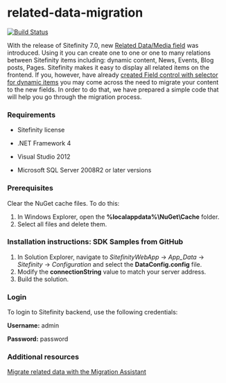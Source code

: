 related-data-migration
======================

[![Build Status](http://sdk-jenkins-ci.cloudapp.net/buildStatus/icon?job=Telerik.Sitefinity.Samples.RelatedDataMigration.CI)](http://sdk-jenkins-ci.cloudapp.net/job/Telerik.Sitefinity.Samples.RelatedDataMigration.CI/)


With the release of Sitefinity 7.0, new [Related Data/Media field](http://www.sitefinity.com/documentation/documentationarticles/related-data-field) was introduced. Using it you can create one to one or one to many relations between Sitefinity items including: dynamic content, News, Events, Blog posts, Pages. Sitefinity makes it easy to display all related items on the frontend.
If you, however, have already [created Field control with selector for dynamic items](http://www.sitefinity.com/documentation/documentationarticles/creating-field-control-with-selector-for-dynamic-items) you may come across the need to migrate your content to the new fields. In order to do that, we have prepared a simple code that will help you go through the migration process.


### Requirements

* Sitefinity license

* .NET Framework 4

* Visual Studio 2012

* Microsoft SQL Server 2008R2 or later versions

### Prerequisites

Clear the NuGet cache files. To do this:

1. In Windows Explorer, open the **%localappdata%\NuGet\Cache** folder.
2. Select all files and delete them.


### Installation instructions: SDK Samples from GitHub


1. In Solution Explorer, navigate to _SitefinityWebApp_ -> *App_Data* -> _Sitefinity_ -> _Configuration_ and select the **DataConfig.config** file. 
2. Modify the **connectionString** value to match your server address.
3. Build the solution.


### Login

To login to Sitefinity backend, use the following credentials: 

**Username:** admin

**Password:** password

### Additional resources

[Migrate related data with the Migration Assistant](http://www.sitefinity.com/documentation/documentationarticles/related-data-migration)

